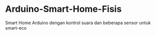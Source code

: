 # Arduino-Smart-Home-Fisis
Smart Home Arduino dengan kontrol suara dan beberapa sensor untuk smart-eco
